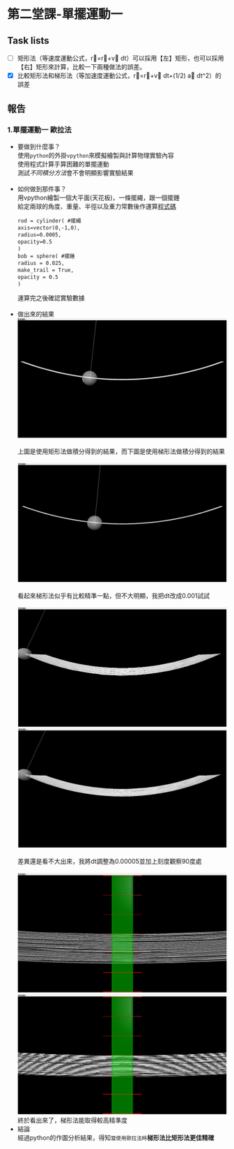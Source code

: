 # 第二堂課-單擺運動一
## Task lists
- [ ] 矩形法（等速度運動公式，r⃗=r⃗+v⃗ dt）可以採用【左】矩形，也可以採用【右】矩形來計算，比較一下兩種做法的誤差。
- [x] 比較矩形法和梯形法（等加速度運動公式，r⃗=r⃗+v⃗ dt+(1/2) a⃗ dt^2）的誤差
## 報告
### 1.單擺運動一 歐拉法
  - 要做到什麼事？<br>
      使用`python`的外掛`vpython`來模擬繪製與計算物理實驗內容<br>
      使用程式計算手算困難的單擺運動<br>
      測試*不同積分方法*會不會明顯影響實驗結果<br><br>
  - 如何做到那件事？<br>
      用vpython繪製一個大平面(天花板)，一條擺繩，跟一個擺錘<br>
      給定兩球的角度、重量、半徑以及重力常數後作運算[程式碼](/第二堂課-單擺運動一/單擺運動一.py)<br>
      ```
      rod = cylinder( #擺繩
      axis=vector(0,-1,0),
      radius=0.0005,
      opacity=0.5
      )
      bob = sphere( #擺錘
      radius = 0.025,
      make_trail = True,
      opacity = 0.5
      )
      ``` 
      運算完之後確認實驗數據<br><br>
  - 做出來的結果<br>
      ![This is an image](/第二堂課-單擺運動一/result1.png)<br>
      <br>
      上圖是使用矩形法做積分得到的結果，而下圖是使用梯形法做積分得到的結果<br>
      <br>
      ![This is an image](/第二堂課-單擺運動一/result2.png)<br>
      <br>
      看起來梯形法似乎有比較精準一點，但不大明顯，我把dt改成0.001試試<br><br>
      ![This is an image](/第二堂課-單擺運動一/result1dt.png)<br>
      ![This is an image](/第二堂課-單擺運動一/result2dt.png)<br><br>
      差異還是看不大出來，我將dt調整為0.00005並加上刻度觀察90度處<br><br>
      ![This is an image](/第二堂課-單擺運動一/result1pdtc.png)<br>
      ![This is an image](/第二堂課-單擺運動一/result2pdtc.png)<br>
      終於看出來了，梯形法能取得較高精準度<br>
  - 結論<br>
      經過python的作圖分析結果，得知`當使用歐拉法時`**梯形法比矩形法更佳精確**